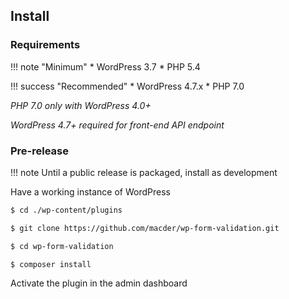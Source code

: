 ## Install

### Requirements

!!! note "Minimum"
    * WordPress 3.7
    * PHP 5.4

!!! success "Recommended"
    * WordPress 4.7.x
    * PHP 7.0

*PHP 7.0 only with WordPress 4.0+*

*WordPress 4.7+ required for front-end API endpoint*


### Pre-release

!!! note
    Until a public release is packaged, install as development

Have a working instance of WordPress

```sh
$ cd ./wp-content/plugins

$ git clone https://github.com/macder/wp-form-validation.git

$ cd wp-form-validation

$ composer install
```

Activate the plugin in the admin dashboard
